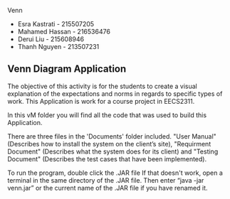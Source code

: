 Venn
<ul>
<li>Esra Kastrati   - 215507205</li>
<li>Mahamed Hassan  - 216536476</li>
<li>Derui Liu       - 215608946</li>
<li>Thanh Nguyen    - 213507231</li>
        </ul>
<p>

<h2>Venn Diagram Application </h2>
        
 The objective of this activity is for the students to create a visual explanation of the expectations and norms in regards to specific types of work. This Application is work for a course project in EECS2311. 
 
 In this vM folder you will find all the code that was used to build this Application.
 
 There are three files in the 'Documents' folder included. "User Manual" (Describes how to install the system on the client’s site), "Requirment Document" (Describes what the system does for its client) and "Testing Document" (Describes the test cases that have been implemented). <p>
         
   To run the program, double click the .JAR file  If that doesn't work, open a terminal in the
same directory of the .JAR file. Then enter “java -jar venn.jar” or the current name of the
.JAR file if you have renamed it.            
                
                


        











